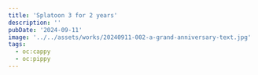 ```yaml
---
title: 'Splatoon 3 for 2 years'
description: ''
pubDate: '2024-09-11'
image: '../../assets/works/20240911-002-a-grand-anniversary-text.jpg'
tags:
  - oc:cappy
  - oc:pippy
---
```

